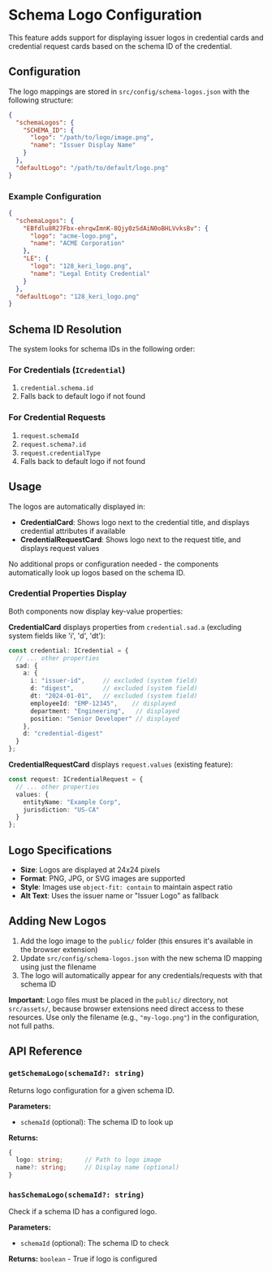# Schema Logo Configuration

This feature adds support for displaying issuer logos in credential cards and credential request cards based on the schema ID of the credential.

## Configuration

The logo mappings are stored in `src/config/schema-logos.json` with the following structure:

```json
{
  "schemaLogos": {
    "SCHEMA_ID": {
      "logo": "/path/to/logo/image.png",
      "name": "Issuer Display Name"
    }
  },
  "defaultLogo": "/path/to/default/logo.png"
}
```

### Example Configuration

```json
{
  "schemaLogos": {
    "EBfdlu8R27Fbx-ehrqwImnK-8Qjy0zSdAiN0oBHLVvksBv": {
      "logo": "acme-logo.png",
      "name": "ACME Corporation"
    },
    "LE": {
      "logo": "128_keri_logo.png",
      "name": "Legal Entity Credential"
    }
  },
  "defaultLogo": "128_keri_logo.png"
}
```

## Schema ID Resolution

The system looks for schema IDs in the following order:

### For Credentials (`ICredential`)
1. `credential.schema.id`
2. Falls back to default logo if not found

### For Credential Requests
1. `request.schemaId`
2. `request.schema?.id`
3. `request.credentialType`
4. Falls back to default logo if not found

## Usage

The logos are automatically displayed in:
- **CredentialCard**: Shows logo next to the credential title, and displays credential attributes if available
- **CredentialRequestCard**: Shows logo next to the request title, and displays request values

No additional props or configuration needed - the components automatically look up logos based on the schema ID.

### Credential Properties Display

Both components now display key-value properties:

**CredentialCard** displays properties from `credential.sad.a` (excluding system fields like 'i', 'd', 'dt'):
```typescript
const credential: ICredential = {
  // ... other properties
  sad: {
    a: {
      i: "issuer-id",     // excluded (system field)
      d: "digest",        // excluded (system field) 
      dt: "2024-01-01",   // excluded (system field)
      employeeId: "EMP-12345",    // displayed
      department: "Engineering",   // displayed
      position: "Senior Developer" // displayed
    },
    d: "credential-digest"
  }
};
```

**CredentialRequestCard** displays `request.values` (existing feature):
```typescript  
const request: ICredentialRequest = {
  // ... other properties
  values: {
    entityName: "Example Corp",
    jurisdiction: "US-CA"
  }
};
```

## Logo Specifications

- **Size**: Logos are displayed at 24x24 pixels
- **Format**: PNG, JPG, or SVG images are supported
- **Style**: Images use `object-fit: contain` to maintain aspect ratio
- **Alt Text**: Uses the issuer name or "Issuer Logo" as fallback

## Adding New Logos

1. Add the logo image to the `public/` folder (this ensures it's available in the browser extension)
2. Update `src/config/schema-logos.json` with the new schema ID mapping using just the filename
3. The logo will automatically appear for any credentials/requests with that schema ID

**Important**: Logo files must be placed in the `public/` directory, not `src/assets/`, because browser extensions need direct access to these resources. Use only the filename (e.g., `"my-logo.png"`) in the configuration, not full paths.

## API Reference

### `getSchemaLogo(schemaId?: string)`
Returns logo configuration for a given schema ID.

**Parameters:**
- `schemaId` (optional): The schema ID to look up

**Returns:**
```typescript
{
  logo: string;      // Path to logo image
  name?: string;     // Display name (optional)
}
```

### `hasSchemaLogo(schemaId?: string)`
Check if a schema ID has a configured logo.

**Parameters:**
- `schemaId` (optional): The schema ID to check

**Returns:** `boolean` - True if logo is configured